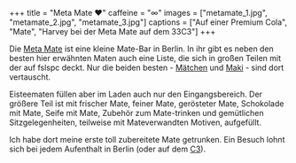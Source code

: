 +++
title = "Meta Mate ♥"
caffeine = "∞"
images = ["metamate_1.jpg", "metamate_2.jpg", "metamate_3.jpg"]
captions = ["Auf einer Premium Cola", "Mate", "Harvey bei der Meta Mate auf dem 33C3"]
+++

Die [Meta Mate](https://metamateberlin.de/) ist eine kleine Mate-Bar in Berlin. In ihr gibt es neben den besten hier erwähnten Maten auch eine Liste, die sich in großen Teilen mit der auf fslspc deckt. Nur die beiden besten - [Mätchen](/mate/maetchen.html) und [Maki](/mate/maki.html) - sind dort vertauscht.

Eisteematen füllen aber im Laden auch nur den Eingangsbereich. Der größere Teil ist mit frischer Mate, feiner Mate, gerösteter Mate, Schokolade mit Mate, Seife mit Mate, Zubehör zum Mate-trinken und gemütlichen Sitzgelegenheiten, teilweise mit Mateverwandten Motiven, aufgefüllt.

Ich habe dort meine erste toll zubereitete Mate getrunken. Ein Besuch lohnt sich bei jedem Aufenthalt in Berlin (oder auf dem [C3](https://de.wikipedia.org/wiki/Chaos_Communication_Congress)).
